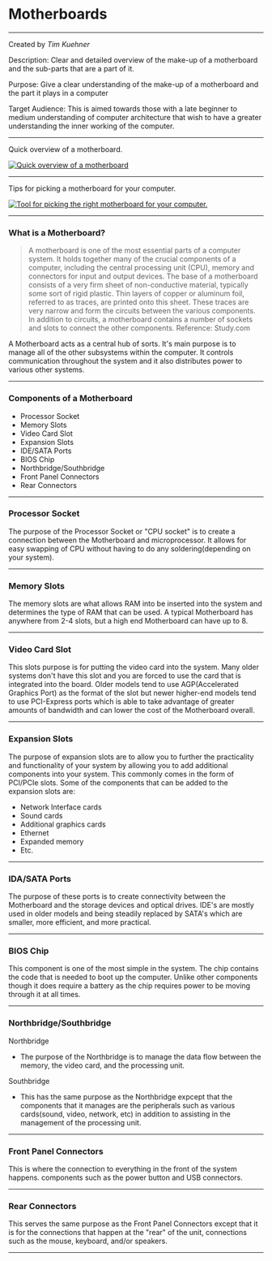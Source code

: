 # Motherboards
___
Created by *Tim Kuehner*

Description: Clear and detailed overview of the make-up of a motherboard and the sub-parts that are a part of it.  

Purpose: Give a clear understanding of the make-up of a motherboard and the part it plays in a computer

Target Audience: This is aimed towards those with a late beginner to medium understanding of computer architecture that wish to have a greater understanding the inner working of the computer.  

***
Quick overview of a motherboard.

[![Quick overview of a motherboard](http://img.youtube.com/vi/nQIB5qcl3R8/0.jpg)](http://www.youtube.com/watch?v=nQIB5qcl3R8)
***
Tips for picking a motherboard for your computer.

[![Tool for picking the right motherboard for your computer.](http://img.youtube.com/vi/cx8rS9_vNDo/0.jpg)](http://www.youtube.com/watch?v=cx8rS9_vNDo)
***
### What is a Motherboard?
>A motherboard is one of the most essential parts of a computer system. It holds together many of the crucial components of a computer, including the central processing unit (CPU), memory and connectors for input and output devices. The base of a motherboard consists of a very firm sheet of non-conductive material, typically some sort of rigid plastic. Thin layers of copper or aluminum foil, referred to as traces, are printed onto this sheet. These traces are very narrow and form the circuits between the various components. In addition to circuits, a motherboard contains a number of sockets and slots to connect the other components.                                    Reference: Study.com

A Motherboard acts as a central hub of sorts.  It's main purpose is to manage all of the other subsystems within the computer. It controls communication throughout the system and it also distributes power to various other systems.  
_____
### Components of a Motherboard
* Processor Socket
* Memory Slots
* Video Card Slot
* Expansion Slots
* IDE/SATA Ports
* BIOS Chip
* Northbridge/Southbridge
* Front Panel Connectors
* Rear Connectors
---

### Processor Socket

The purpose of the Processor Socket or "CPU socket" is to create a connection between the Motherboard and microprocessor.  It allows for easy swapping of CPU without having to do any soldering(depending on your system).

---

### Memory Slots

The memory slots are what allows RAM into be inserted into the system and determines the type of RAM that can be used.  A typical Motherboard has anywhere from 2-4 slots, but a high end Motherboard can have up to 8.

---

### Video Card Slot

This slots purpose is for putting the video card into the system.  Many older systems don't have this slot and you are forced to use the card that is integrated into the board.  Older models tend to use AGP(Accelerated Graphics Port) as the format of the slot but newer higher-end models tend to use PCI-Express ports which is able to take advantage of greater amounts of bandwidth and can lower the cost of the Motherboard overall.

---

### Expansion Slots

The purpose of expansion slots are to allow you to further the practicality and functionality of your system by allowing you to add additional components into your system.  This commonly comes in the form of PCI/PCIe slots.  Some of the components that can be added to the expansion slots are:
* Network Interface cards
* Sound cards
* Additional graphics cards
* Ethernet
* Expanded memory
* Etc.

---

### IDA/SATA Ports

The purpose of these ports is to create connectivity between the Motherboard and the storage devices and optical drives.  IDE's are mostly used in older models and being steadily replaced by SATA's which are smaller, more efficient, and more practical.  

---

### BIOS Chip

This component is one of the most simple in the system.  The chip contains the code that is needed to boot up the computer.  Unlike other components though it does require a battery as the chip requires power to be moving through it at all times.

---

### Northbridge/Southbridge

Northbridge
* The purpose of the Northbridge is to manage the data flow between the memory, the video card, and the processing unit.

Southbridge
* This has the same purpose as the Northbridge expcept that the components that it manages are the peripherals such as various cards(sound, video, network, etc) in addition to assisting in the management of the processing unit.

---

### Front Panel Connectors


 This is where the connection to everything in the front of the system happens.  components such as the power button and USB connectors.

 ---

### Rear Connectors


This serves the same purpose as the Front Panel Connectors except that it is for the connections that happen at the "rear" of the unit, connections such as the mouse, keyboard, and/or speakers.  

---
